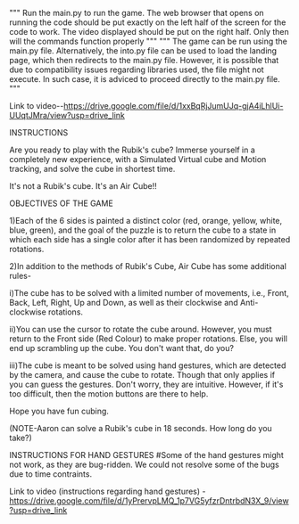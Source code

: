 """
Run the main.py to run the game.
The web browser that opens on running the code should be put exactly on the left half of the screen for the code to work. The video displayed should be put on the right half. Only then will the commands function properly
"""
"""
The game can be run using the main.py file. Alternatively, the into.py file can be used to load the landing page, which then redirects to the main.py file. However, it is possible that due to compatibility issues regarding libraries used, the file might not execute. In such case, it is adviced to proceed directly to the main.py file.
"""

Link to video--https://drive.google.com/file/d/1xxBqRjJumUJq-gjA4iLhlUi-UUqtJMra/view?usp=drive_link

INSTRUCTIONS

Are you ready to play with the Rubik's cube? 
Immerse yourself in a completely new experience, with a Simulated Virtual cube and Motion tracking, and solve the cube in shortest time.

It's not a Rubik's cube. It's an Air Cube!!

OBJECTIVES OF THE GAME

1)Each of the 6 sides is painted a distinct color (red, orange, yellow, white, blue, green), and the goal of the puzzle is to return the cube to a state in which each side has a single color after it has been randomized by repeated rotations.

2)In addition to the methods of Rubik's Cube, Air Cube has some additional rules-

i)The cube has to be solved with a limited number of movements, i.e., Front, Back, Left, Right, Up and Down, as well as their clockwise and Anti-clockwise rotations. 

ii)You can use the cursor to rotate the cube around. However, you must return to the Front side (Red Colour) to make proper rotations. Else, you will end up scrambling up the cube. You don't want that, do you?

iii)The cube is meant to be solved using hand gestures, which are detected by the camera, and cause the cube to rotate. Though that only applies if you can guess the gestures. Don't worry, they are intuitive. However, if it's too difficult, then the motion buttons are there to help.

Hope you have fun cubing.

(NOTE-Aaron can solve a Rubik's cube in 18 seconds. How long do you take?)

INSTRUCTIONS FOR HAND GESTURES
#Some of the hand gestures might not work, as they are bug-ridden. We could not resolve some of the bugs due to time contraints.

Link to video (instructions regarding hand gestures) - https://drive.google.com/file/d/1yPrervpLMQ_1p7VG5yfzrDntrbdN3X_9/view?usp=drive_link
